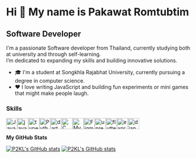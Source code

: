 Hi 👋 My name is Pakawat Romtubtim
================================

Software Developer
------------------

I'm a passionate Software developer from Thailand, currently studying both at university and through self-learning.<br> I’m dedicated to expanding my skills and building innovative solutions.

* 🎓  I'm a student at Songkhla Rajabhat University, currently pursuing a degree in computer science.
* ❤️  I love writing JavaScript and building fun experiments or mini games that might make people laugh.

### Skills

<p align="left">
<a href="https://www.oracle.com/java/" target="_blank" rel="noreferrer"><img src="https://raw.githubusercontent.com/danielcranney/readme-generator/main/public/icons/skills/java-colored.svg" width="30" height="30" alt="Java" /></a><a href="https://www.javascript.com/java/" target="_blank" rel="noreferrer"><img src="https://raw.githubusercontent.com/danielcranney/readme-generator/main/public/icons/skills/javascript-colored.svg" width="30" height="30" alt="javascript" /></a><a href="https://www-typescriptlang-org.translate.goog/?_x_tr_sl=en&_x_tr_tl=th&_x_tr_hl=th&_x_tr_pto=sc" target="_blank" rel="noreferrer"><img src="https://raw.githubusercontent.com/danielcranney/readme-generator/main/public/icons/skills/typescript-colored.svg" width="30" height="30" alt="typescript" /></a><a href="https://www.python.org/" target="_blank" rel="noreferrer"><img src="https://raw.githubusercontent.com/danielcranney/readme-generator/main/public/icons/skills/python-colored.svg" width="30" height="30" alt="Python" /></a><a href="https://dart.dev/" target="_blank" rel="noreferrer"><img src="https://raw.githubusercontent.com/danielcranney/readme-generator/main/public/icons/skills/dart-colored.svg" width="30" height="30" alt="dart" /></a><a href="https://docs.microsoft.com/en-us/cpp/?view=msvc-170" target="_blank" rel="noreferrer"><img src="https://raw.githubusercontent.com/danielcranney/readme-generator/main/public/icons/skills/c-colored.svg" width="30" height="30" alt="C" /></a><a href="https://www.mysql.com/" target="_blank" rel="noreferrer"><img src="https://raw.githubusercontent.com/danielcranney/readme-generator/main/public/icons/skills/mysql-colored.svg" width="30" height="30" alt="MySQL" /></a><a href="https://www.figma.com/" target="_blank" rel="noreferrer"><img src="https://raw.githubusercontent.com/danielcranney/readme-generator/main/public/icons/skills/figma-colored.svg" width="30" height="30" alt="Figma" /></a><a href="https://www.unrealengine.com/" target="_blank" rel="noreferrer"><img src="https://ih1.redbubble.net/image.376987605.2485/raf,360x360,075,t,fafafa:ca443f4786.u2.jpg" width="30" height="30" alt="unrealengine" /></a><a href="https://flutter.dev/" target="_blank" rel="noreferrer"><img src="https://raw.githubusercontent.com/danielcranney/readme-generator/main/public/icons/skills/flutter-colored.svg" width="30" height="30" alt="flutter" /></a><a href="https://expressjs.com/" target="_blank" rel="noreferrer"><img src="https://w7.pngwing.com/pngs/846/87/png-transparent-mean-solution-stack-express-js-node-js-javascript-github-text-trademark-logo-thumbnail.png" width="30" height="30" alt="expressjs" /></a><a href="https://www.djangoproject.com/" target="_blank" rel="noreferrer"><img src="https://raw.githubusercontent.com/danielcranney/readme-generator/main/public/icons/skills/django-colored.svg" width="30" height="30" alt="django" /></a>
</p>

<b>My GitHub Stats</b>

<a href="http://www.github.com/P2KL"><img src="https://github-readme-stats.vercel.app/api?username=P2KL&show_icons=true&theme=dracula" alt="P2KL's GitHub stats" /></a>
<a href="http://www.github.com/P2KL"><img src="https://github-readme-stats.vercel.app/api/top-langs/?username=P2KL" alt="P2KL's GitHub stats" /></a>

